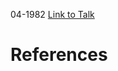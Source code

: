 

04-1982
[Link to Talk](https://www.churchofjesuschrist.org/study/general-conference/1982/04/priesthood-session?lang=eng)



# References
